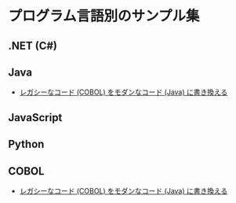 # プログラム言語別のサンプル集

## .NET (C#)

## Java

- [レガシーなコード (COBOL) をモダンなコード (Java) に書き換える](usecases_copilot_chat.md#%E3%83%AC%E3%82%AC%E3%82%B7%E3%83%BC%E3%81%AA%E3%82%B3%E3%83%BC%E3%83%89-cobol-%E3%82%92%E3%83%A2%E3%83%80%E3%83%B3%E3%81%AA%E3%82%B3%E3%83%BC%E3%83%89-java-%E3%81%AB%E6%9B%B8%E3%81%8D%E6%8F%9B%E3%81%88%E3%82%8B)

## JavaScript

## Python

## COBOL

- [レガシーなコード (COBOL) をモダンなコード (Java) に書き換える](usecases_copilot_chat.md#%E3%83%AC%E3%82%AC%E3%82%B7%E3%83%BC%E3%81%AA%E3%82%B3%E3%83%BC%E3%83%89-cobol-%E3%82%92%E3%83%A2%E3%83%80%E3%83%B3%E3%81%AA%E3%82%B3%E3%83%BC%E3%83%89-java-%E3%81%AB%E6%9B%B8%E3%81%8D%E6%8F%9B%E3%81%88%E3%82%8B)
